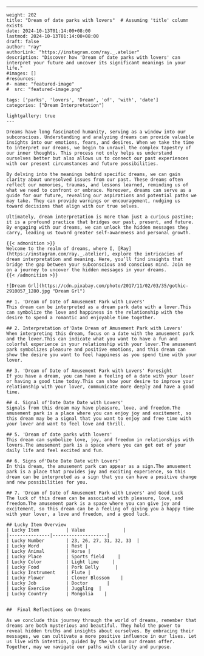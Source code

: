 ---
    weight: 202
    title: "Dream of date parks with lovers"  # Assuming 'title' column exists
    date: 2024-10-13T01:14:00+08:00
    lastmod: 2024-10-13T01:14:00+08:00
    draft: false
    author: "ray"
    authorLink: "https://instagram.com/ray._.atelier"
    description: "Discover how 'Dream of date parks with lovers' can interpret your future and uncover its significant meanings in your life."
    #images: []
    #resources:
    #- name: "featured-image"
    #  src: "featured-image.png"
    
    tags: ['parks', 'lovers', 'Dream', 'of', 'with', 'date']
    categories: ["Dream Interpretation"]
    
    lightgallery: true
    ---
    
    Dreams have long fascinated humanity, serving as a window into our subconscious. Understanding and analyzing dreams can provide valuable insights into our emotions, fears, and desires. When we take the time to interpret our dreams, we begin to unravel the complex tapestry of our inner thoughts. This process not only helps us understand ourselves better but also allows us to connect our past experiences with our present circumstances and future possibilities.
    
    By delving into the meanings behind specific dreams, we can gain clarity about unresolved issues from our past. These dreams often reflect our memories, traumas, and lessons learned, reminding us of what we need to confront or embrace. Moreover, dreams can serve as a guide for our future, revealing our aspirations and potential paths we may take. They can provide warnings or encouragement, nudging us toward decisions that align with our true selves.
    
    Ultimately, dream interpretation is more than just a curious pastime; it is a profound practice that bridges our past, present, and future. By engaging with our dreams, we can unlock the hidden messages they carry, leading us toward greater self-awareness and personal growth.
    
    {{< admonition >}}
    Welcome to the realm of dreams, where I, [Ray](https://instagram.com/ray._.atelier), explore the intricacies of dream interpretation and meaning. Here, you’ll find insights that bridge the gap between your subconscious and conscious mind. Join me on a journey to uncover the hidden messages in your dreams.
    {{< /admonition >}}
    
    ![Dream Grl](https://cdn.pixabay.com/photo/2017/11/02/03/35/gothic-2910057_1280.jpg "Dream Grl")
    
    ## 1. 'Dream of Date of Amusement Park with Lovers'
    This dream can be interpreted as a dream park date with a lover.This can symbolize the love and happiness in the relationship with the desire to spend a romantic and enjoyable time together.
    
    ## 2. Interpretation of'Date Dream of Amusement Park with Lovers'
    When interpreting this dream, focus on a date with the amusement park and the lover.This can indicate what you want to have a fun and colorful experience in your relationship with your lover.The amusement park symbolizes pleasure and positive emotions, and this dream can show the desire you want to feel happiness as you spend time with your lover.
    
    ## 3. 'Dream of Date of Amusement Park with Lovers' Foresight
    If you have a dream, you can have a feeling of a date with your lover or having a good time today.This can show your desire to improve your relationship with your lover, communicate more deeply and have a good time.
    
    ## 4. Signal of'Date Date Date with Lovers'
    Signals from this dream may have pleasure, love, and freedom.The amusement park is a place where you can enjoy joy and excitement, so this dream may be a signal that you want to enjoy and free time with your lover and want to feel love and thrill.
    
    ## 5. 'Dream of date parks with lovers'
    This dream can symbolize love, joy, and freedom in relationships with lovers.The amusement park is a space where you can get out of your daily life and feel excited and fun.
    
    ## 6. Signs of'Date Date Date with Lovers'
    In this dream, the amusement park can appear as a sign.The amusement park is a place that provides joy and exciting experience, so this dream can be interpreted as a sign that you can have a positive change and new possibilities for you.
    
    ## 7. 'Dream of Date of Amusement Park with Lovers' and Good Luck
    The luck of this dream can be associated with pleasure, love, and freedom.The amusement park is a space where you can give joy and excitement, so this dream can be a feeling of giving you a happy time with your lover, a love and freedom, and a good luck.
    
    ## Lucky Item Overview
    | Lucky Item          | Value              |
    |---------------|--------------------|
    | Lucky Number        | 23, 26, 27, 31, 32, 33  |
    | Lucky Word          | Rest |
    | Lucky Animal        | Horse |
    | Lucky Place         | Sports field     |
    | Lucky Color         | Light lime     |
    | Lucky Food          | Pork Belly      |
    | Lucky Instrument    | Flute |
    | Lucky Flower        | Clover Blossom    |
    | Lucky Job           | Doctor       |
    | Lucky Exercise      | Juggling  |
    | Lucky Country       | Mongolia    |
    
    
    ##  Final Reflections on Dreams
    
    As we conclude this journey through the world of dreams, remember that dreams are both mysterious and beautiful. They hold the power to reveal hidden truths and insights about ourselves. By embracing their messages, we can cultivate a more positive influence in our lives. Let us live with intention, guided by the wisdom our dreams offer. Together, may we navigate our paths with clarity and purpose.
    